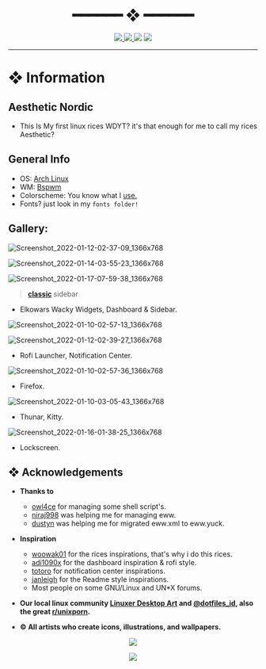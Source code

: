 <h1 align="center"> ━━━━━━  ❖  ━━━━━━ </h1>

<div align="center">
    <p></p>
    <a href="https://github.com/rxyhn/dotfiles/stargazers">
        <img src="https://img.shields.io/github/stars/rxyhn/dotfiles?color=%238FBCBB&labelColor=%233B4252&style=for-the-badge">
    </a>
    <a href="https://github.com/rxyhn/dotfiles/network/members/">
        <img src="https://img.shields.io/github/forks/rxyhn/dotfiles?color=%2388C0D0&labelColor=%233B4252&style=for-the-badge">
    </a>
    <img src="https://img.shields.io/github/repo-size/rxyhn/dotfiles?color=%2381A1C1&labelColor=%233B4252&style=for-the-badge">
   <img src="https://badges.pufler.dev/visits/rxyhn/dotfiles?style=for-the-badge&color=5E81AC&logoColor=white&labelColor=3B4252"/>
</div>

<p/>

---

<!-- INFORMATION -->
# ❖ Information 

## Aesthetic Nordic

- This Is My first linux rices WDYT? it's that enough for me to call my rices Aesthetic?

## General Info

- OS: [Arch Linux](https://archlinux.org/)
- WM: [Bspwm](https://github.com/baskerville/bspwm)
- Colorscheme: You know what I [use.](https://github.com/arcticicestudio/nord)
- Fonts? just look in my `fonts folder!`

## Gallery: 

![Screenshot_2022-01-12-02-37-09_1366x768](https://user-images.githubusercontent.com/93292023/149010210-9d5de4af-4300-473c-9344-0d7f23e8a5bc.png)

![Screenshot_2022-01-14-03-55-23_1366x768](https://user-images.githubusercontent.com/93292023/149407938-ffa1c69f-2083-4185-870d-4b87eb85c062.png)

![Screenshot_2022-01-17-07-59-38_1366x768](https://user-images.githubusercontent.com/93292023/149776670-cc914768-74b0-4c6a-8531-20b7f9498f17.png)
> [**classic**](https://github.com/rxyhn/dotfiles/tree/main/home/.config/eww/classic) sidebar

- Elkowars Wacky Widgets, Dashboard & Sidebar.

![Screenshot_2022-01-10-02-57-13_1366x768](https://user-images.githubusercontent.com/93292023/148734017-0ebb78c4-8eb8-46d7-b93b-586f124540dc.png)

![Screenshot_2022-01-12-02-39-27_1366x768](https://user-images.githubusercontent.com/93292023/149010301-268888cb-a76f-491d-ad90-65103bda7f98.png)

- Rofi Launcher, Notification Center.

![Screenshot_2022-01-10-02-57-36_1366x768](https://user-images.githubusercontent.com/93292023/148734138-3bd72e7f-d1cc-4b65-9c99-d6b02c86ba02.png)

- Firefox.

![Screenshot_2022-01-10-03-05-43_1366x768](https://user-images.githubusercontent.com/93292023/148734670-bef2349a-72ee-4f22-8ac7-153658250a9f.png)

- Thunar, Kitty.

![Screenshot_2022-01-16-01-38-25_1366x768](https://user-images.githubusercontent.com/93292023/149633886-5ba141dd-1352-44ea-a61f-7727192f9f32.png)

- Lockscreen.

## ❖ Acknowledgements

   - **Thanks to**
      - [owl4ce](https://github.com/owl4ce) for managing some shell script's. 
      - [niraj998](https://github.com/niraj998) was helping me for managing eww.
      - [dustyn](https://github.com/CodeHeister) was helping me for migrated eww.xml to eww.yuck.
      
   - **Inspiration**
      - [woowak01](https://github.com/ChocolateBread799) for the rices inspirations, that's why i do this rices.
      - [adi1090x](https://github.com/adi1090x) for the dashboard inspiration & rofi style. 
      - [totoro](https://github.com/totoro-ghost) for notification center inspirations.   
      - [janleigh](https://github.com/janleigh) for the Readme style inspirations.
      - Most people on some GNU/Linux and UN*X forums.

   - **Our local linux community [Linuxer Desktop Art](https://facebook.com/groups/linuxart) and [@dotfiles_id](https://t.me/dotfiles_id), also the great              [r/unixporn](https://www.reddit.com/r/unixporn).**
   - **© All artists who create icons, illustrations, and wallpapers.**

<p align="center"><img src="https://raw.githubusercontent.com/arcticicestudio/nord-docs/develop/assets/images/nord/repository-footer-separator.svg?sanitize=true" /></p>

<p align="center"><a href="https://github.com/rxyhn/dotfiles/blob/main/LICENSE"><img src="https://img.shields.io/static/v1.svg?style=flat-square&label=License&message=GPL-3.0&logoColor=eceff4&logo=github&colorA=4c566a&colorB=88c0d0"/></a></p>
